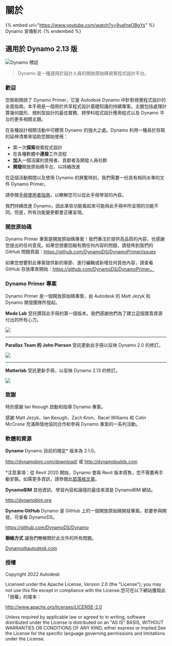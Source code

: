 # 關於

{% embed url="https://www.youtube.com/watch?v=9vafneOBgYs" %}
Dynamo 宣傳影片
{% endembed %}

## 適用於 Dynamo 2.13 版

![Dynamo 標誌](images/dynamo\_logo\_dark-trim.jpg)

> Dynamo 是一種適用於設計人員的開放原始碼視覺程式設計平台。

### 歡迎

您剛剛開啟了 Dynamo Primer，它是 Autodesk Dynamo 中針對視覺程式設計的全面指南。本手冊是一個用於共享程式設計基礎知識的持續專案。主題包括處理計算幾何圖形、規則型設計的最佳實務、跨學科程式設計應用程式以及 Dynamo 平台的更多相關主題。

在各種設計相關活動中可體現 Dynamo 的強大之處。Dynamo 利用一種易於存取的延伸清單來協助您開始使用：

* 第一次**探索**視覺程式設計
* 在各種軟體中**連接**工作流程
* **加入**一個活躍的使用者、貢獻者及開發人員社群
* **開發**開放原始碼平台，以持續改進

在這個活動期間以及使用 Dynamo 的興奮時刻，我們需要一份具有相同水準的文件 Dynamo Primer。

請參閱[手冊使用者指南](1\_introduction/2-primer-user-guide-dynamo-community-and-platform.md)，以瞭解您可以從此手冊學習的內容。

我們持續改進 Dynamo，因此某些功能看起來可能與此手冊中所呈現的功能不同。但是，所有功能變更都會正確呈現。

### 開放原始碼

Dynamo Primer 專案是開放原始碼專案！我們專注於提供高品質的內容，也感謝您提出的任何意見。如果您想要回報有關任何內容的問題，請發佈到我們的 GitHub 問題頁面：https://github.com/DynamoDS/DynamoPrimer/issues

如果您想要對此專案提供新的章節、進行編輯或新增任何其他內容，請查看 GitHub 存放庫來開始：https://github.com/DynamoDS/DynamoPrimer。

### Dynamo Primer 專案

Dynamo Primer 是一個開放原始碼專案，由 Autodesk 的 Matt Jezyk 和 Dynamo 開發團隊所發起。

**Mode Lab** 受託撰寫此手冊的第一個版本。我們感謝他們為了建立這個寶貴資源付出的所有心力。

![](images/MODELAB\_Logo.png)

***

**Parallax Team 的 John Pierson** 受託更新此手冊以反映 Dynamo 2.0 的修訂。

![](images/PRLX\_Logo.jpg)

***

**Matterlab** 受託更新手冊，以反映 Dynamo 2.13 的修訂。

![](images/matterlab\_final-07.jpg)

### 致謝

特別感謝 Ian Keough 啟動和指導 Dynamo 專案。

感謝 Matt Jezyk、Ian Keough、Zach Kron、Racel Williams 和 Colin McCrone 充滿熱情地協同合作和參與 Dynamo 專案的一系列活動。

### 軟體和資源

**Dynamo** Dynamo 目前的穩定* 版本為 2.1.0。

http://dynamobim.com/download/ 或 http://dynamobuilds.com

*注意事項：從 Revit 2020 開始，Dynamo 會與 Revit 版本搭售，您不需要再手動安裝。如需更多資訊，請參閱此[部落格文章](https://dynamobim.org/dynamo-core-2-1-release/)。

**DynamoBIM** 其他資訊、學習內容和論壇的最佳來源是 DynamoBIM 網站。

http://dynamobim.org

**Dynamo GitHub** Dynamo 是 GitHub 上的一個開放原始碼開發專案。若要參與開發，可查看 DynamoDS。

https://github.com/DynamoDS/Dynamo

**聯絡方式** 讓我們瞭解關於此文件的所有問題。

Dynamo@autodesk.com

### 授權

Copyright 2022 Autodesk

Licensed under the Apache License, Version 2.0 (the "License"); you may not use this file except in compliance with the License.您可在以下網站獲取此「授權」的複本：

http://www.apache.org/licenses/LICENSE-2.0

Unless required by applicable law or agreed to in writing, software distributed under the License is distributed on an "AS IS" BASIS, WITHOUT WARRANTIES OR CONDITIONS OF ANY KIND, either express or implied.See the License for the specific language governing permissions and limitations under the License.
